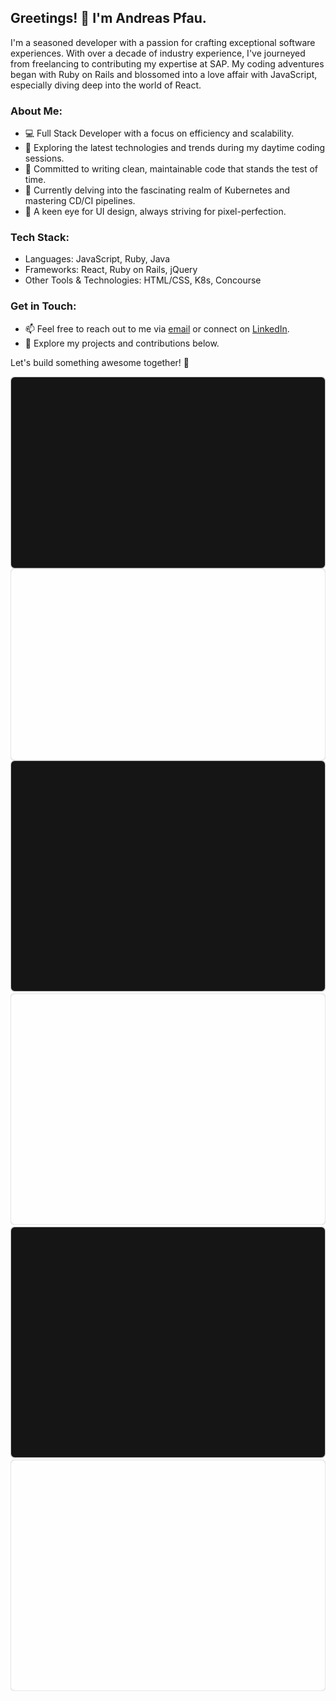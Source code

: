 ## Greetings! 👋 I'm Andreas Pfau.

I'm a seasoned developer with a passion for crafting exceptional software experiences. With over a decade of industry experience, I've journeyed from freelancing to contributing my expertise at SAP. My coding adventures began with Ruby on Rails and blossomed into a love affair with JavaScript, especially diving deep into the world of React.


### About Me:

- 💻 Full Stack Developer with a focus on efficiency and scalability.
- 🚀 Exploring the latest technologies and trends during my daytime coding sessions.
- 🌟 Committed to writing clean, maintainable code that stands the test of time.
- 🌱 Currently delving into the fascinating realm of Kubernetes and mastering CD/CI pipelines.
- 🎨 A keen eye for UI design, always striving for pixel-perfection.

### Tech Stack:

- Languages: JavaScript, Ruby, Java
- Frameworks: React, Ruby on Rails, jQuery
- Other Tools & Technologies: HTML/CSS, K8s, Concourse

### Get in Touch:

- 📫 Feel free to reach out to me via [email](mailto:ap@a-pfau.de) or connect on [LinkedIn](https://www.linkedin.com/in/andreas-pfau-482b995).
- 🔗 Explore my projects and contributions below.

Let's build something awesome together! 🚀


<a href="https://github.com/andypf/andypf#gh-dark-mode-only">
  <img align="top" src="stats/overview_dark.svg" />
</a>
<a href="https://github.com/andypf/andypf#gh-light-mode-only">
  <img align="top" src="stats/overview_light.svg" />
</a>

<br/>
<a href="https://github.com/andypf/andypf#gh-dark-mode-only">
  <img src="stats/languages_dark.svg"/>
</a>
<a href="https://github.com/andypf/andypf#gh-light-mode-only">
  <img src="stats/languages_light.svg"/>
</a>

<a href="https://github.com/andypf/andypf#gh-dark-mode-only">
  <img src="stats/top_repos_dark.svg"/>
</a>
<a href="https://github.com/andypf/andypf#gh-light-mode-only">
  <img src="stats/top_repos_light.svg"/>
</a>
